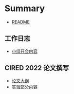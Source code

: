 # Summary

* [README](README.md)

## 工作日志
* [小组开会内容](工作日志/meeting.md)

## CIRED 2022 论文撰写
* [论文大纲](CIRED/outline.md)
* [实验部分内容](CIRED/implementation.md)

